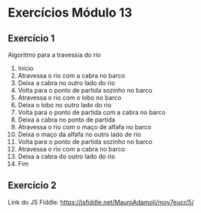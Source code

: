 # Exercícios Módulo 13

## Exercício 1
Algoritmo para a travessia do rio

1. Início
2. Atravessa o rio com a cabra no barco
3. Deixa a cabra no outro lado do rio
4. Volta para o ponto de partida sozinho no barco
5. Atravessa o rio com o lobo no barco
6. Deixa o lobo no outro lado do rio
7. Volta para o ponto de partida com a cabra no barco
8. Deixa a cabra no ponto de partida
9. Atravessa o rio com o maço de alfafa no barco
10. Deixa o maço da alfafa no outro lado de rio
11. Volta para o ponto de partida sozinho no barco
12. Atravessa o rio com a cabra no barco
13. Deixa a cabra do outro lado do rio
14. Fim

## Exercício 2
Link do JS Fiddle: https://jsfiddle.net/MauroAdamoli/moy7eucr/5/
